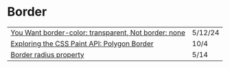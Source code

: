 # Border

|                                                                                                                                                                                                                                                       |         |
| ----------------------------------------------------------------------------------------------------------------------------------------------------------------------------------------------------------------------------------------------------- | ------- |
| [You Want border-color: transparent, Not border: none](https://frontendmasters.com/blog/you-want-border-color-transparent-not-border-none/?utm\_source=stefanjudis\&utm\_medium=email\&utm\_campaign=web-weekly-130-why-is-centering-text-vertically) | 5/12/24 |
| [Exploring the CSS Paint API: Polygon Border](https://css-tricks.com/exploring-the-css-paint-api-polygon-border/)                                                                                                                                     | 10/4    |
| [Border radius property](https://www.reddit.com/r/webdev/comments/nbgdlo/you\_must\_have\_used\_the\_borderradius\_property\_in/)                                                                                                                     | 5/14    |
